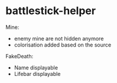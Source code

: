 # battlestick-helper


Mine:
+ enemy mine are not hidden anymore
+ colorisation added based on the source

FakeDeath:
+ Name displayable
+ Lifebar displayable
